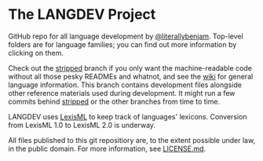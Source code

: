 # The LANGDEV Project #

GitHub repo for all language development by [@literallybenjam](http://twitter.com/literallybenjam).
Top-level folders are for language families; you can find out more information by clicking on them.

Check out the [stripped](https://github.com/literallybenjam/langdev/tree/stripped) branch if you only want the machine-readable code without all those pesky READMEs and whatnot, and see the [wiki](https://github.com/literallybenjam/langdev/wiki) for general language information.
This branch contains development files alongside other reference materials used during development.
It might run a few commits behind [stripped](https://github.com/literallybenjam/langdev/tree/stripped) or the other branches from time to time.

LANGDEV uses [LexisML](https://github.com/literallybenjam/LexisML) to keep track of languages' lexicons.
Conversion from LexisML 1.0 to LexisML 2.0 is underway.

All files published to this git repositiory are, to the extent possible under law, in the public domain. For more information, see [LICENSE.md](LICENSE.md).

